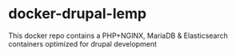 # docker-drupal-lemp
This docker repo contains a PHP+NGINX, MariaDB &amp; Elasticsearch containers optimized for drupal development
